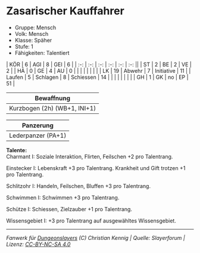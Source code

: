 # Zasarischer Kauffahrer  
- Gruppe: Mensch  
- Volk: Mensch  
- Klasse: Späher  
- Stufe: 1  
- Fähigkeiten: Talentiert  


| KÖR    | 6  | AGI      | 8  | GEI        | 6  |
| :-: | :-: | :-: | :-: | :-: | :-: ||
| ST     | 2  | BE       | 2  | VE         | 2  |
| HÄ     | 0  | GE       | 4  | AU         | 0  |
|        |    |          |    |            |    |
| LK     | 19 | Abwehr   | 7  | Initiative | 11 |
| Laufen | 5  | Schlagen | 8  | Schiessen  | 14 |
|        |    |          |    |            |    |
| GH     | 1  | GK       | no | EP         | 51 |


| Bewaffnung |
| --- |
| Kurzbogen (2h) (WB+1, INI+1) |


| Panzerung |
| --- |
| Lederpanzer (PA+1) |


**Talente:**  
Charmant I: Soziale Interaktion, Flirten, Feilschen +2 pro Talentrang.

Einstecker I: Lebenskraft +3 pro Talentrang. Krankheit und Gift trotzen +1 pro Talentrang.

Schlitzohr I: Handeln, Feilschen, Bluffen +3 pro Talentrang.

Schwimmen I: Schwimmen +3 pro Talentrang.

Schütze I: Schiessen, Zielzauber +1 pro Talentrang.

Wissensgebiet I: +3 pro Talentrang auf ausgewähltes Wissensgebiet.





___
*Fanwerk für [Dungeonslayers](https://www.dungeonslayers.net/) (C) Christian Kennig | Quelle: Slayerforum | Lizenz: [CC-BY-NC-SA 4.0](https://creativecommons.org/licenses/by-nc-sa/4.0/deed.de)*